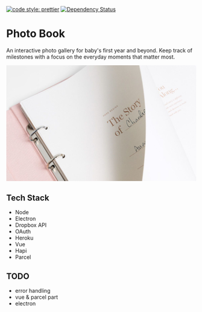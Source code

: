 [![code style: prettier](https://img.shields.io/badge/code_style-prettier-ff69b4.svg?style=flat-square)](https://github.com/prettier/prettier)
[![Dependency Status](https://david-dm.org/shujianbu/photobook.svg)](https://david-dm.org/shujianbu/photobook)

# Photo Book

An interactive photo gallery for baby's first year and beyond. Keep track of milestones with a focus on the everyday moments that matter most.

<p align="center">
  <img src="photobook.jpg">
</p>

## Tech Stack

* Node
* Electron
* Dropbox API
* OAuth
* Heroku
* Vue
* Hapi
* Parcel

## TODO

* error handling
* vue & parcel part
* electron
